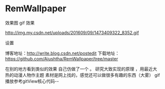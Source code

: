 # RemWallpaper

效果图
gif 效果

http://img.my.csdn.net/uploads/201609/09/1473409322_8352.gif

设置
<img src="http://img.blog.csdn.net/20160909164846097" alt="" />



	

博客地址：http://write.blog.csdn.net/postedit
下载地址：https://github.com/Aiushtha/RemWallpaper/tree/master

在别的地方看到类似的效果 自己仿做了一个 。
研究大致实现的原理 ，用最近大热的动漫人物作主题 
素材是网上找的，感觉还可以做很多有趣的东西（大雾）
gif播放参考gitView核心代码--

